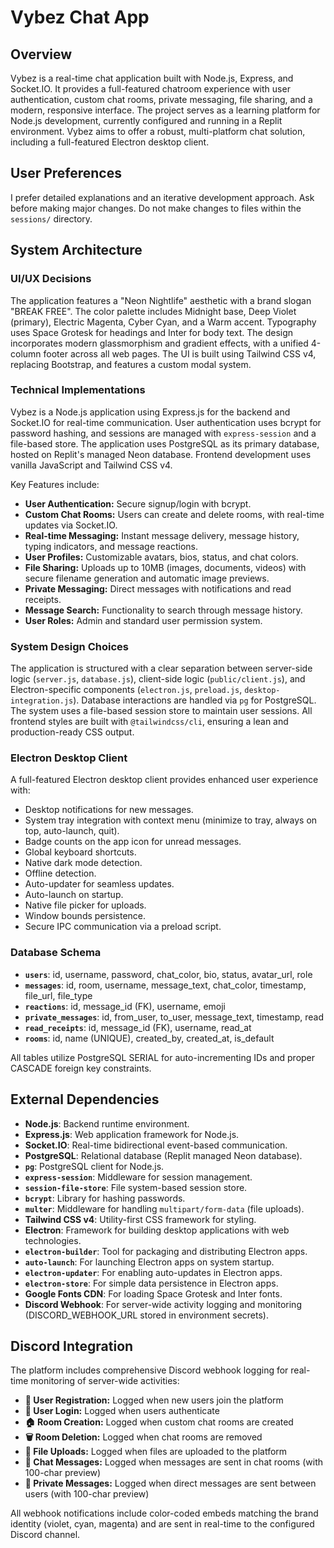 # Vybez Chat App

## Overview
Vybez is a real-time chat application built with Node.js, Express, and Socket.IO. It provides a full-featured chatroom experience with user authentication, custom chat rooms, private messaging, file sharing, and a modern, responsive interface. The project serves as a learning platform for Node.js development, currently configured and running in a Replit environment. Vybez aims to offer a robust, multi-platform chat solution, including a full-featured Electron desktop client.

## User Preferences
I prefer detailed explanations and an iterative development approach. Ask before making major changes. Do not make changes to files within the `sessions/` directory.

## System Architecture

### UI/UX Decisions
The application features a "Neon Nightlife" aesthetic with a brand slogan "BREAK FREE". The color palette includes Midnight base, Deep Violet (primary), Electric Magenta, Cyber Cyan, and a Warm accent. Typography uses Space Grotesk for headings and Inter for body text. The design incorporates modern glassmorphism and gradient effects, with a unified 4-column footer across all web pages. The UI is built using Tailwind CSS v4, replacing Bootstrap, and features a custom modal system.

### Technical Implementations
Vybez is a Node.js application using Express.js for the backend and Socket.IO for real-time communication. User authentication uses bcrypt for password hashing, and sessions are managed with `express-session` and a file-based store. The application uses PostgreSQL as its primary database, hosted on Replit's managed Neon database. Frontend development uses vanilla JavaScript and Tailwind CSS v4.

Key Features include:
- **User Authentication:** Secure signup/login with bcrypt.
- **Custom Chat Rooms:** Users can create and delete rooms, with real-time updates via Socket.IO.
- **Real-time Messaging:** Instant message delivery, message history, typing indicators, and message reactions.
- **User Profiles:** Customizable avatars, bios, status, and chat colors.
- **File Sharing:** Uploads up to 10MB (images, documents, videos) with secure filename generation and automatic image previews.
- **Private Messaging:** Direct messages with notifications and read receipts.
- **Message Search:** Functionality to search through message history.
- **User Roles:** Admin and standard user permission system.

### System Design Choices
The application is structured with a clear separation between server-side logic (`server.js`, `database.js`), client-side logic (`public/client.js`), and Electron-specific components (`electron.js`, `preload.js`, `desktop-integration.js`). Database interactions are handled via `pg` for PostgreSQL. The system uses a file-based session store to maintain user sessions. All frontend styles are built with `@tailwindcss/cli`, ensuring a lean and production-ready CSS output.

### Electron Desktop Client
A full-featured Electron desktop client provides enhanced user experience with:
- Desktop notifications for new messages.
- System tray integration with context menu (minimize to tray, always on top, auto-launch, quit).
- Badge counts on the app icon for unread messages.
- Global keyboard shortcuts.
- Native dark mode detection.
- Offline detection.
- Auto-updater for seamless updates.
- Auto-launch on startup.
- Native file picker for uploads.
- Window bounds persistence.
- Secure IPC communication via a preload script.

### Database Schema
- **`users`**: id, username, password, chat_color, bio, status, avatar_url, role
- **`messages`**: id, room, username, message_text, chat_color, timestamp, file_url, file_type
- **`reactions`**: id, message_id (FK), username, emoji
- **`private_messages`**: id, from_user, to_user, message_text, timestamp, read
- **`read_receipts`**: id, message_id (FK), username, read_at
- **`rooms`**: id, name (UNIQUE), created_by, created_at, is_default

All tables utilize PostgreSQL SERIAL for auto-incrementing IDs and proper CASCADE foreign key constraints.

## External Dependencies
- **Node.js**: Backend runtime environment.
- **Express.js**: Web application framework for Node.js.
- **Socket.IO**: Real-time bidirectional event-based communication.
- **PostgreSQL**: Relational database (Replit managed Neon database).
- **`pg`**: PostgreSQL client for Node.js.
- **`express-session`**: Middleware for session management.
- **`session-file-store`**: File system-based session store.
- **`bcrypt`**: Library for hashing passwords.
- **`multer`**: Middleware for handling `multipart/form-data` (file uploads).
- **Tailwind CSS v4**: Utility-first CSS framework for styling.
- **Electron**: Framework for building desktop applications with web technologies.
- **`electron-builder`**: Tool for packaging and distributing Electron apps.
- **`auto-launch`**: For launching Electron apps on system startup.
- **`electron-updater`**: For enabling auto-updates in Electron apps.
- **`electron-store`**: For simple data persistence in Electron apps.
- **Google Fonts CDN**: For loading Space Grotesk and Inter fonts.
- **Discord Webhook**: For server-wide activity logging and monitoring (DISCORD_WEBHOOK_URL stored in environment secrets).

## Discord Integration
The platform includes comprehensive Discord webhook logging for real-time monitoring of server-wide activities:
- **📝 User Registration:** Logged when new users join the platform
- **🔐 User Login:** Logged when users authenticate
- **🏠 Room Creation:** Logged when custom chat rooms are created
- **🗑️ Room Deletion:** Logged when chat rooms are removed
- **📎 File Uploads:** Logged when files are uploaded to the platform
- **💬 Chat Messages:** Logged when messages are sent in chat rooms (with 100-char preview)
- **📧 Private Messages:** Logged when direct messages are sent between users (with 100-char preview)

All webhook notifications include color-coded embeds matching the brand identity (violet, cyan, magenta) and are sent in real-time to the configured Discord channel.